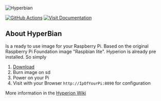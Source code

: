 ![Hyperbian](https://raw.githubusercontent.com/Paulchen-Panther/HyperBian/master/hyperbian.png)

[![GitHub Actions](https://github.com/Paulchen-Panther/HyperBian/workflows/HyperBian%20release/badge.svg)](https://github.com/Paulchen-Panther/HyperBian/actions)
[![Visit Documentation](https://img.shields.io/website?down_message=offline&label=Documentation%20%20&up_message=online&url=https%3A%2F%2Fdocs.hyperion-project.org)](https://docs.hyperion-project.org/en/user/HyperBian.html)

## About HyperBian

Is a ready to use image for your Raspberry Pi. Based on the original Raspberry Pi Foundation image "Raspbian lite". Hyperion is already pre installed. So simply
1. [Download](https://github.com/Paulchen-Panther/HyperBian/releases)
2. Burn image on sd 
3. Power on your Pi
4. Visit with your Browser `http://IpOfYourPi:8090` for configuration

More information in the [Hyperion Wiki](https://docs.hyperion-project.org/en/user/HyperBian.html)<br>
